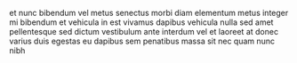 et nunc bibendum vel metus senectus morbi diam elementum metus integer mi
bibendum et vehicula in est vivamus dapibus vehicula nulla sed amet
pellentesque sed dictum vestibulum ante interdum vel et laoreet at donec varius
duis egestas eu dapibus sem penatibus massa sit nec quam nunc nibh